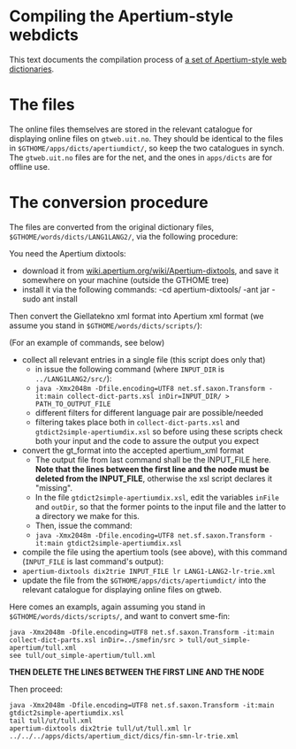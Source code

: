 Compiling the Apertium-style webdicts
=====================================

This text documents the compilation process of [a set of Apertium-style web dictionaries](http://gtweb.uit.no/webdict/index.html).


# The files


The online files themselves are stored in the relevant catalogue for displaying
online files on `gtweb.uit.no`. They should be identical to the files in
`$GTHOME/apps/dicts/apertiumdict/`, so keep the two catalogues in synch. The
`gtweb.uit.no` files are for the net, and the ones in `apps/dicts` are for
offline use.


# The conversion procedure


The files are converted from the original dictionary files,
`$GTHOME/words/dicts/LANG1LANG2/`, via the following procedure:


You need the Apertium dixtools:


- download it from
 [wiki.apertium.org/wiki/Apertium-dixtools](http://wiki.apertium.org/wiki/Apertium-dixtools),
 and save it somewhere on your machine (outside the GTHOME tree)
- install it via the following commands:
  -cd apertium-dixtools/
  -ant jar
  -sudo ant install


Then convert the Giellatekno xml format into Apertium xml format
(we assume you stand in `$GTHOME/words/dicts/scripts/`):


(For an example of commands, see below)


- collect all relevant entries in a single file (this script does only that)
  - in issue the following command (where `INPUT_DIR` is
   `../LANG1LANG2/src/`):
   - `java -Xmx2048m -Dfile.encoding=UTF8 net.sf.saxon.Transform -it:main collect-dict-parts.xsl inDir=INPUT_DIR/ > PATH_TO_OUTPUT_FILE`
   - different filters for different language pair are possible/needed
   - filtering takes place both in `collect-dict-parts.xsl` and
   `gtdict2simple-apertiumdix.xsl` so before using these scripts check both
   your input and the code to assure the output you expect
- convert the gt_format into the accepted apertium_xml format
  - The output file from last command shall be the INPUT_FILE here.
   __Note that the lines between the first line and the <r> node must be deleted from the INPUT_FILE__,
   otherwise the xsl script declares it "missing".
   - In the file `gtdict2simple-apertiumdix.xsl`, edit the variables `inFile`
   and `outDir`, so that the former points to the input file and the latter to
   a directory we make for this.
  - Then, issue the command:
  - `java -Xmx2048m -Dfile.encoding=UTF8 net.sf.saxon.Transform -it:main gtdict2simple-apertiumdix.xsl`
-  compile the file using the apertium tools (see above), with this command
  (`INPUT_FILE` is last command's output):
  - `apertium-dixtools dix2trie INPUT_FILE lr LANG1-LANG2-lr-trie.xml`
- update the file from the `$GTHOME/apps/dicts/apertiumdict/` into the
  relevant catalogue for displaying online files on gtweb.


Here comes an exampls, again assuming you stand in
`$GTHOME/words/dicts/scripts/`, and want to convert sme-fin:


```
java -Xmx2048m -Dfile.encoding=UTF8 net.sf.saxon.Transform -it:main collect-dict-parts.xsl inDir=../smefin/src > tull/out_simple-apertium/tull.xml
see tull/out_simple-apertium/tull.xml
```

**THEN DELETE THE LINES BETWEEN THE FIRST LINE AND THE <r> NODE**

Then proceed:

```
java -Xmx2048m -Dfile.encoding=UTF8 net.sf.saxon.Transform -it:main gtdict2simple-apertiumdix.xsl
tail tull/ut/tull.xml
apertium-dixtools dix2trie tull/ut/tull.xml lr ../../../apps/dicts/apertium_dict/dics/fin-smn-lr-trie.xml
```
